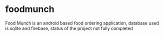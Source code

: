# foodmunch
Food Munch is an android based food ordering application, database used is sqlite and firebase, status of the project not fully completed
